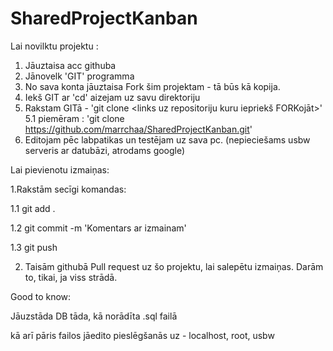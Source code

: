 # SharedProjectKanban

Lai novilktu projektu :
1. Jāuztaisa acc githuba
2. Jānovelk 'GIT' programma
3. No sava konta jāuztaisa Fork šim projektam - tā būs kā kopija.
4. Iekš GIT ar 'cd' aizejam uz savu direktoriju
5. Rakstam GITā - 'git clone <links uz repositoriju kuru iepriekš FORKojāt>'
5.1 piemēram : 'git clone https://github.com/marrchaa/SharedProjectKanban.git'
6. Editojam pēc labpatikas un testējam uz sava pc. (nepieciešams usbw serveris ar datubāzi, atrodams google)

Lai pievienotu izmaiņas:

1.Rakstām secīgi komandas:

1.1 git add .

1.2 git commit -m 'Komentars ar izmainam'

1.3 git push

2. Taisām githubā Pull request uz šo projektu, lai salepētu izmaiņas. Darām to, tikai, ja viss strādā.


Good to know:

Jāuzstāda DB tāda, kā norādīta .sql failā

kā arī pāris failos jāedito pieslēgšanās uz - localhost, root, usbw


